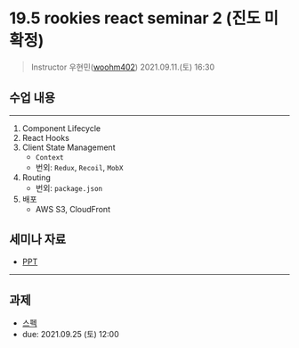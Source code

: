 19.5 rookies react seminar 2 (진도 미확정)
================================

> Instructor 우현민([woohm402](https://github.com/woohm402))
> 2021.09.11.(토) 16:30

## 수업 내용

------------------
1. Component Lifecycle
2. React Hooks
3. Client State Management
    - `Context`
    - 번외: `Redux`, `Recoil`, `MobX`
4. Routing
   - 번외: `package.json`
5. 배포
   - AWS S3, CloudFront

## 세미나 자료
- [PPT](https://docs.google.com/presentation/d/1wHZXpqmzdFcldLRbeL0x-EZYCCXF5b07Ud07OXvS_sM/edit?usp=sharing)

------------------

## 과제
- [스펙](assignment.md)
- due: 2021.09.25 (토) 12:00
